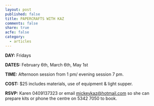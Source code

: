 ```yaml
---
layout: post
published: false
title: PAPERCRAFTS WITH KAZ
comments: false
share: true
acfe: false
category: 
  - articles
---
```


**DAY:** Fridays

**DATES:** February 6th, March 6th, May 1st

**TIME:** Afternoon session from 1 pm/ evening session 7 pm.

**COST:** $25 includes materials, use of equipment & light supper.

**RSVP:** Karen 0409137323 or email mickeykaz@hotmail.com
so she can prepare kits or phone the centre on 5342 7050 to book.
